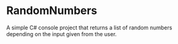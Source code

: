 # RandomNumbers
A simple C# console project that returns a list of random numbers depending on the input given from the user.
